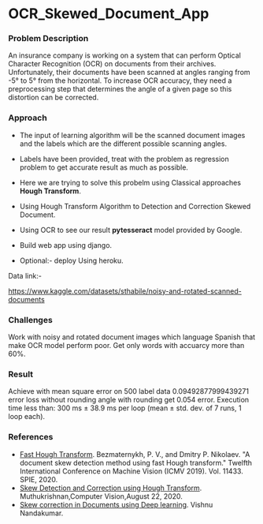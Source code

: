 # OCR_Skewed_Document_App

### Problem Description

An insurance company is working on a system that can perform Optical Character Recognition (OCR) on documents from their archives. Unfortunately, their documents have been scanned at angles ranging from -5° to 5° from the horizontal. To increase OCR accuracy, they need a preprocessing step that determines the angle of a given page so this distortion can be corrected.


### Approach

- The input of learning algorithm will be the scanned document images and the labels which are the different possible scanning angles.

- Labels have been provided, treat with the problem as regression problem to get accurate result as much as possible.

- Here we are trying to solve this probelm using Classical approaches **Hough Transform**.

- Using Hough Transform Algorithm to Detection and Correction Skewed Document.

- Using OCR to see our result **pytesseract** model provided by Google.

- Build web app using django.

- Optional:- deploy Using heroku.

Data link:-

https://www.kaggle.com/datasets/sthabile/noisy-and-rotated-scanned-documents

### Challenges

Work with noisy and rotated document images which language Spanish that make OCR model perform poor.
Get only words with accuarcy more than 60%.

### Result

Achieve with mean square error on 500 label data 0.09492877999439271 error loss without rounding angle with rounding get 0.054 error.
Execution time less than: 
300 ms ± 38.9 ms per loop (mean ± std. dev. of 7 runs, 1 loop each).

### References
- [Fast Hough Transform](https://arxiv.org/abs/1912.02504v1).
Bezmaternykh, P. V., and Dmitry P. Nikolaev. "A document skew detection method using fast Hough transform." Twelfth International Conference on Machine Vision (ICMV 2019). Vol. 11433. SPIE, 2020.
- [Skew Detection and Correction using Hough Transform](https://muthu.co/skew-detection-and-correction-of-document-images-using-hough-transform/).
 Muthukrishnan,Computer Vision,August 22, 2020.
- [Skew correction in Documents using Deep learning](https://medium.com/mlearning-ai/skew-correction-in-documents-using-deep-learning-8e19609107b6).
  Vishnu Nandakumar.

